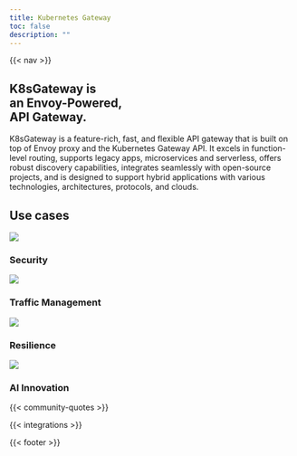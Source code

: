 ```yaml
---
title: Kubernetes Gateway
toc: false
description: ""
---
```


{{< nav >}}

<section class="bg-primary-bg text-white font-primary pb-[4.375rem] lg:pb-50 px-4 lg:px-12 xl:px-25 bg-[url(/hero-background.svg)] bg-center bg-no-repeat pt-[9.875rem] lg:pt-[19.4375rem] bg-[length:61.85319rem_60.14119rem] lg:bg-auto">
  <div class="mx-auto max-w-[1440px] flex flex-col lg:flex-row justify-between gap-[4.375rem] lg:gap-0">
    <h1 class="text-[2.1875rem] lg:text-[4.0625rem] font-semibold leading-[2.40625rem] lg:leading-[4.46875rem] lg:w-[44.34994rem]">
      K8sGateway is<br />an Envoy-Powered,<br />API Gateway.
    </h1>
    <p class="lg:w-[31.11344rem] text-xl">
      K8sGateway is a feature-rich, fast, and flexible API gateway that is built on top of Envoy proxy and the Kubernetes Gateway API. It excels in function-level routing, supports legacy apps, microservices and serverless, offers robust discovery capabilities, integrates seamlessly with open-source projects, and is designed to support hybrid applications with various technologies, architectures, protocols, and clouds.
    </p>
  </div>
</section>

<section class="bg-white py-50 px-12 xl:px-25 flex flex-col gap-[6.94rem] items-center max-w-[1440px] mx-auto">
  <h2 class="text-primary-text text-[2.5rem] leading-[2.75rem] font-semibold font-primary">
    Use cases
  </h2>
  <div class="flex gap-8 flex-wrap justify-center">
    <div class="flex gap-8 flex-wrap">
      <div class="flex flex-col items-center bg-card-bg py-[3.75rem] gap-[3.125rem] w-[17.875rem] h-[18.75rem]">
        <img src="/use-case-security.svg" />
        <h3 class="font-semibold text-[1.5625rem] leading-[1.71875rem] text-primary-text font-primary">Security</h3>
      </div>
      <div class="flex flex-col items-center bg-card-bg py-[3.75rem] gap-[3.125rem] w-[17.875rem] h-[18.75rem]">
        <img src="/use-case-traffic.svg" />
        <h3 class="font-semibold text-[1.5625rem] leading-[1.71875rem] text-primary-text font-primary">Traffic Management</h3>
      </div>
    </div>
    <div class="flex gap-8 flex-wrap">
      <div class="flex flex-col items-center bg-card-bg py-[3.75rem] gap-[3.125rem] w-[17.875rem] h-[18.75rem]">
        <img src="/use-case-resilience.svg" />
        <h3 class="font-semibold text-[1.5625rem] leading-[1.71875rem] text-primary-text font-primary">Resilience</h3>
      </div>
      <div class="flex flex-col items-center bg-card-bg py-[3.75rem] gap-[3.125rem] w-[17.875rem] h-[18.75rem]">
        <img src="/use-case-ai.svg" />
        <h3 class="font-semibold text-[1.5625rem] leading-[1.71875rem] text-primary-text font-primary">AI Innovation</h3>
      </div>
    </div>
  </div>
</section>

{{< community-quotes >}}

{{< integrations >}}

{{< footer >}}